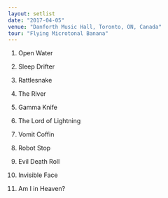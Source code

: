 ```yaml
---
layout: setlist
date: "2017-04-05"
venue: "Danforth Music Hall, Toronto, ON, Canada"
tour: "Flying Microtonal Banana"
---
```



 1. Open Water

 2. Sleep Drifter

 3. Rattlesnake

 4. The River

 5. Gamma Knife

 6. The Lord of Lightning

 7. Vomit Coffin

 8. Robot Stop

 9. Evil Death Roll

10. Invisible Face

11. Am I in Heaven?


